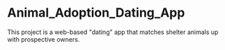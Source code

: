 # Animal_Adoption_Dating_App
This project is a web-based "dating" app that matches shelter animals up with prospective owners.
